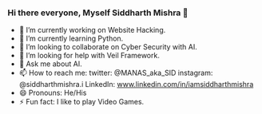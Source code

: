 ### Hi there everyone, Myself Siddharth Mishra 👋

- 🔭 I’m currently working on Website Hacking.
- 🌱 I’m currently learning Python.
- 👯 I’m looking to collaborate on Cyber Security with AI.
- 🤔 I’m looking for help with Veil Framework.
- 💬 Ask me about AI.
- 📫 How to reach me: twitter: @MANAS_aka_SID 
                      instagram: @siddharthmishra.i
                      LinkedIn: www.linkedin.com/in/iamsiddharthmishra
- 😄 Pronouns: He/His
- ⚡ Fun fact: I like to play Video Games.
